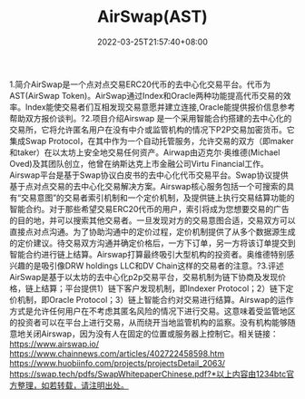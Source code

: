 ﻿---
weight: 
title: "AirSwap(AST)"
description: "AirSwap是一个点对点交易ERC20代币的去中心化交易平台"
date: 2022-03-25T21:57:40+08:00
lastmod: 2022-03-25T16:45:40+08:00
draft: false
authors: ["Metabd"]
featuredImage: "airswapast.webp"
link: ""
tags: ["数字代币","AirSwap(AST)"]
categories: ["navigation"]
navigation: ["数字代币"]
lightgallery: true
toc: true
pinned: false
recommend: false
recommend1: false
---
1.简介AirSwap是一个点对点交易ERC20代币的去中心化交易平台。代币为AST(AirSwap Token)。AirSwap通过Index和Oracle两种功能提高代币交易的效率。Index能使交易者们互相发现交易意愿并建立连接,Oracle能提供报价信息参考帮助双方报价谈判。?2.项目介绍Airswap 是一个采用智能合约搭建的去中心化的交易所，它将允许匿名用户在没有中介或监管机构的情况下P2P交易加密货币。它集成Swap Protocol，在其中作为一个自动托管服务，允许交易的双方（即maker和taker）在以太坊上安全地交易任何资产。Airwap由迈克尔·奥维德(Michael Oved)及其团队创立，他曾在纳斯达克上市金融公司Virtu Financial工作。Airswap平台是基于Swap协议白皮书的去中心化代币交易平台。Swap协议提供基于点对点交易的去中心化交易解决方案。Airswap核心服务包括一个可搜索的具有“交易意图”的交易者索引机制和一个定价机制，及提供链上执行交易结算功能的智能合约。对于那些希望交易ERC20代币的用户，索引将成为您想要交易的广告的目的地，并可以搜索其他交易者。一旦发现对方的交易意图合适，交易双方可以直接点对点沟通。为了协助沟通中的定价过程，定价机制提供了从多个数据源生成的定价建议。待交易双方沟通并确定价格后，一方下订单，另一方将该订单提交到智能合约进行链上结算。Airswap打算最终吸引大型机构的投资者。奥维德特别感兴趣的是吸引像DRW holdings LLC和DV Chain这样的交易者的注意。?3.评述AirSwap是基于以太坊的去中心化p2p交易平台，交易机制为链下协商及发现价格，链上结算；平台提供1）链下客户发现机制，即Indexer Protocol；2）链下定价机制，即Oracle Protocol；3）链上智能合约对交易进行结算。Airswap的运作方式是允许任何用户在不考虑其匿名风险的情况下进行交易。这意味着受监管地区的投资者可以在平台上进行交易，从而绕开当地监管机构的监察。没有机构能够随意地关闭Airswap，因为没有人在固定的位置或服务器上控制它。相关链接：https://www.airswap.io/
https://www.chainnews.com/articles/402722458598.htm
https://www.huobiinfo.com/projects/projectsDetail_2063/
https://swap.tech/pdfs/SwapWhitepaperChinese.pdf?*以上内容由1234btc官方整理，如若转载，请注明出处。
